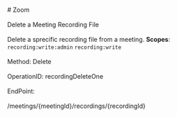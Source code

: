<br>#     Zoom</br>
<br>Delete a Meeting Recording File</br>
<br>Delete a sprecific recording file from a meeting.
**Scopes**: `recording:write:admin` `recording:write`
 </br>
<br>Method: Delete</br>
<br>OperationID: recordingDeleteOne</br>
<br>EndPoint:</br>
<br>/meetings/{meetingId}/recordings/{recordingId}</br>
